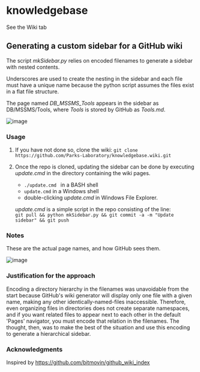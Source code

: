 # knowledgebase

See the Wiki tab

## Generating a custom sidebar for a GitHub wiki 
The script _mkSidebar.py_ relies on encoded filenames to generate a sidebar with nested contents. 

Underscores are used to create the nesting in the sidebar and each file must have a unique name because the python script assumes the files exist in a flat file structure. 

The page named _DB_MSSMS_Tools_ appears in the sidebar as DB/MSSMS/Tools, where _Tools_ is stored by GitHub as _Tools.md_.

![image](https://github.com/Parks-Laboratory/knowledgebase/blob/master/images/generated_sidebar.PNG)

### Usage
1. If you have not done so, clone the wiki: `git clone https://github.com/Parks-Laboratory/knowledgebase.wiki.git`
1. Once the repo is cloned, updating the sidebar can be done by executing _update.cmd_ in the directory containing the wiki pages. 
    * `./update.cmd ` in a BASH shell
    * `update.cmd` in a Windows shell
    * double-clicking _update.cmd_ in Windows File Explorer.  
    
   _update.cmd_ is a simple script in the repo consisting of the line:     
   `git pull && python mkSidebar.py && git commit -a -m "Update sidebar" && git push`

### Notes
These are the actual page names, and how GitHub sees them.

![image](https://github.com/Parks-Laboratory/knowledgebase/blob/master/images/actual_files.PNG)

### Justification for the approach
Encoding a directory hierarchy in the filenames was unavoidable from the start because GitHub's wiki generator will display only one file with a given name, making any other identically-named-files inaccessible. Therefore, even organizing files in directories does not create separate namespaces, and if you want related files to appear next to each other in the default 'Pages' navigator, you must encode that relation in the filenames. The thought, then, was to make the best of the situation and use this encoding to generate a hierarchical sidebar.

### Acknowledgments
Inspired by https://github.com/bitmovin/github_wiki_index
